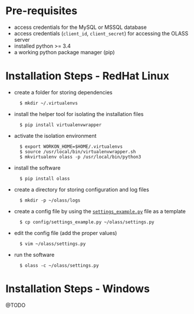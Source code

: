 # Pre-requisites

- access credentials for the MySQL or MSSQL database
- access credentials (`client_id`, `client_secret`) for accessing the OLASS server
- installed python >= 3.4
- a working python package manager (pip)


# Installation Steps - RedHat Linux

- create a folder for storing dependencies

        $ mkdir ~/.virtualenvs

- install the helper tool for isolating the installation files

        $ pip install virtualenvwrapper

- activate the isolation environment

        $ export WORKON_HOME=$HOME/.virtualenvs
        $ source /usr/local/bin/virtualenvwrapper.sh
        $ mkvirtualenv olass -p /usr/local/bin/python3

- install the software

        $ pip install olass

- create a directory for storing configuration and log files

        $ mkdir -p ~/olass/logs

- create a config file by using the [`settings_example.py`](https://github.com/ufbmi/olass-client/blob/master/config/settings_example.py) file as a template

        $ cp config/settings_example.py ~/olass/settings.py

- edit the config file (add the proper values)

        $ vim ~/olass/settings.py

- run the software

        $ olass -c ~/olass/settings.py


# Installation Steps - Windows

@TODO
